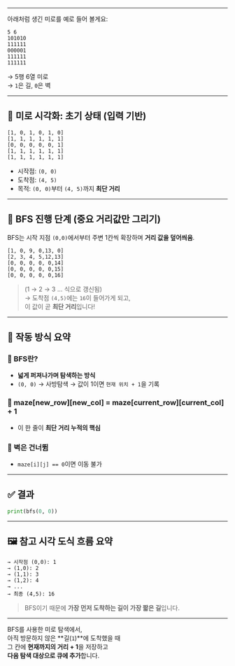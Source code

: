 
---

아래처럼 생긴 미로를 예로 들어 볼게요:

```
5 6
101010
111111
000001
111111
111111
```

→ 5행 6열 미로  
→ `1`은 길, `0`은 벽

---

## 🧭 미로 시각화: 초기 상태 (입력 기반)

```
[1, 0, 1, 0, 1, 0]
[1, 1, 1, 1, 1, 1]
[0, 0, 0, 0, 0, 1]
[1, 1, 1, 1, 1, 1]
[1, 1, 1, 1, 1, 1]
```

- 시작점: `(0, 0)`
- 도착점: `(4, 5)`
- 목적: `(0, 0)`부터 `(4, 5)`까지 **최단 거리**

---

## 🔄 BFS 진행 단계 (중요 거리값만 그리기)

BFS는 시작 지점 `(0,0)`에서부터 주변 1칸씩 확장하며 **거리 값을 덮어씌움**.

```
[1, 0, 9, 0,13, 0]
[2, 3, 4, 5,12,13]
[0, 0, 0, 0, 0,14]
[0, 0, 0, 0, 0,15]
[0, 0, 0, 0, 0,16]
```

> (1 → 2 → 3 ... 식으로 갱신됨)  
> → 도착점 `(4,5)`에는 `16`이 들어가게 되고,  
> 이 값이 곧 **최단 거리**입니다!

---

## 🧠 작동 방식 요약

### 📌 BFS란?
- **넓게 퍼져나가며 탐색하는 방식**
- `(0, 0)` → 사방탐색 → 값이 1이면 `현재 위치 + 1`을 기록

### 🎯 maze[new_row][new_col] = maze[current_row][current_col] + 1  
- 이 한 줄이 **최단 거리 누적의 핵심**

### 🧱 벽은 건너뜀
- `maze[i][j] == 0`이면 이동 불가

---

## ✅ 결과

```python
print(bfs(0, 0))
```

---

## 🖼 참고 시각 도식 흐름 요약

```
→ 시작점 (0,0): 1
→ (1,0): 2
→ (1,1): 3
→ (1,2): 4
→ ...
→ 최종 (4,5): 16
```

> BFS이기 때문에 **가장 먼저 도착하는 길이 가장 짧은 길**입니다.

---
BFS를 사용한 미로 탐색에서,  <br>
아직 방문하지 않은 **길(`1`)**에 도착했을 때  <br>
그 칸에 **현재까지의 거리 + 1**을 저장하고  <br>
**다음 탐색 대상으로 큐에 추가**합니다.